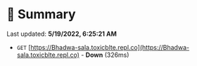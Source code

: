 # 📖 Summary
Last updated: **5/19/2022, 6:25:21 AM**

- `GET` [https://Bhadwa-sala.toxicblte.repl.co](https://Bhadwa-sala.toxicblte.repl.co) - **Down** (326ms)
